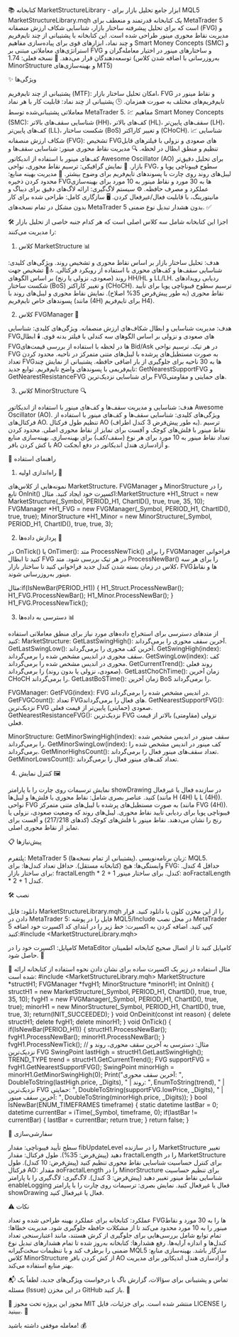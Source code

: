 📚 کتابخانه MarketStructureLibrary - ابزار جامع تحلیل بازار برای MQL5
MarketStructureLibrary.mqh یک کتابخانه قدرتمند و منعطف برای MetaTrader 5 است که برای تحلیل پیشرفته ساختار بازار، شناسایی شکاف ارزش منصفانه (FVG) و مدیریت نقاط محوری مینور طراحی شده است. این کتابخانه با پشتیبانی از چند تایم‌فریم و چند نماد، ابزارهای قوی برای پیاده‌سازی مفاهیم Smart Money Concepts (SMC) و استراتژی‌های معاملاتی مبتنی بر FVG و ساختارهای مینور در اختیار معامله‌گران و توسعه‌دهندگان قرار می‌دهد. 🚀
نسخه فعلی: 1.74 (به‌روزرسانی با اضافه شدن کلاس MinorStructure و بهینه‌سازی‌های MT5)

✨ ویژگی‌ها

پشتیبانی از چند تایم‌فریم (MTF): امکان تحلیل ساختار بازار، FVG و نقاط مینور در تایم‌فریم‌های مختلف به صورت همزمان. 🕒
پشتیبانی از چند نماد: قابلیت کار با هر نماد معاملاتی پشتیبانی‌شده توسط MetaTrader 5. 💹
مفاهیم Smart Money Concepts (SMC): شناسایی سقف‌های بالاتر (HH)، کف‌های بالاتر (HL)، سقف‌های پایین‌تر (LH)، کف‌های پایین‌تر (LL)، شکست ساختار (BoS) و تغییر کاراکتر (CHoCH). 📈
شناسایی شکاف ارزش منصفانه (FVG): تشخیص FVGهای صعودی و نزولی با فیلترهای قابل تنظیم و منطق ابطال در لحظه. 🔍
مدیریت نقاط محوری مینور: شناسایی سقف‌ها و کف‌های مینور با استفاده از اندیکاتور Awesome Oscillator (AO) برای تحلیل دقیق‌تر بازار. 🔎
نمایش گرافیکی: ترسیم نقاط محوری، نواحی FVG، سطوح فیبوناچی پویا و لیبل‌های روند روی چارت با پسوندهای تایم‌فریم برای وضوح بیشتر. 🎨
مدیریت بهینه منابع: محدود کردن ذخیره FVGها به 30 مورد و نقاط مینور به 10 مورد برای بهینه‌سازی عملکرد و مصرف حافظه. ⚙️
سیستم لاگ‌گیری: ارائه لاگ‌های دقیق برای دیباگ و مانیتورینگ، با قابلیت فعال/غیرفعال کردن. 🖥️
سازگاری کامل: طراحی شده برای کار بدون مشکل در تمام نسخه‌های MetaTrader 5 بدون هشدار تبدیل نوع ضمنی. ✅


🛠️ اجزا
این کتابخانه شامل سه کلاس اصلی است که هر کدام جنبه خاصی از تحلیل بازار را مدیریت می‌کنند:
1. کلاس MarketStructure 📊

هدف: تحلیل ساختار بازار بر اساس نقاط محوری و تشخیص روند.
ویژگی‌های کلیدی:
شناسایی سقف‌ها و کف‌های محوری با استفاده از رویکرد فرکتالی. 🔝🔽
تشخیص جهت روند (صعودی، نزولی یا رنج) بر اساس الگوهای HH/HL و LL/LH.
ردیابی رویدادهای شکست ساختار (BoS) و تغییر کاراکتر (CHoCH).
ترسیم سطوح فیبوناچی پویا برای تأیید نقاط محوری (به طور پیش‌فرض 35% اصلاح).
نمایش نقاط محوری و لیبل‌های روند با پسوندهای خاص تایم‌فریم (مانند (4H) برای تایم‌فریم H4).



2. کلاس FVGManager 🔲

هدف: مدیریت شناسایی و ابطال شکاف‌های ارزش منصفانه.
ویژگی‌های کلیدی:
شناسایی FVGهای صعودی و نزولی بر اساس الگوهای سه کندلی با فیلتر بدنه قوی. 🕯️
ابطال FVGها در لحظه با استفاده از بررسی قیمت‌های Bid/Ask در هر تیک.
ترسیم نواحی FVG به صورت مستطیل‌های پرشده با لیبل‌های متنی متمرکز در ناحیه.
محدود کردن تعداد FVGها به 30 ناحیه برای جلوگیری از بار اضافی حافظه.
پشتیبانی از نمایش چند تایم‌فریمی با پسوندهای واضح تایم‌فریم.
توابع جدید: GetNearestSupportFVG و GetNearestResistanceFVG برای شناسایی نزدیک‌ترین FVGهای حمایتی و مقاومتی.



3. کلاس MinorStructure 🔍

هدف: شناسایی و مدیریت سقف‌ها و کف‌های مینور با استفاده از اندیکاتور Awesome Oscillator (AO).
ویژگی‌های کلیدی:
شناسایی سقف‌ها و کف‌های مینور با استفاده از فرکتال‌های AO.
تنظیم طول فرکتال AO (به طور پیش‌فرض 3 کندل اطراف).
ترسیم نقاط مینور با فلش‌های کوچک و آفست برای تمایز از نقاط محوری اصلی.
محدود کردن تعداد نقاط مینور به 10 مورد برای هر نوع (سقف/کف) برای بهینه‌سازی.
بهینه‌سازی منابع با کش کردن بافر AO و آزادسازی هندل اندیکاتور در دفع آبجکت.




🚀 راهنمای استفاده
1. راه‌اندازی اولیه 🏁

نمونه‌هایی از کلاس‌های MarketStructure، FVGManager و MinorStructure را در تابع OnInit() اکسپرت خود ایجاد کنید.
مثال:MarketStructure *H1_Struct = new MarketStructure(_Symbol, PERIOD_H1, ChartID(), true, true, 35, 10);
FVGManager *H1_FVG = new FVGManager(_Symbol, PERIOD_H1, ChartID(), true, true);
MinorStructure *H1_Minor = new MinorStructure(_Symbol, PERIOD_H1, ChartID(), true, true, 3);



2. پردازش داده‌ها 🔄

در OnTick() یا OnTimer():
متد ProcessNewTick() را برای FVGManager فراخوانی کنید تا ابطال FVG در هر تیک بررسی شود.
متد ProcessNewBar() را برای هر سه کلاس در زمان بسته شدن کندل جدید فراخوانی کنید تا ساختار بازار، FVGها و نقاط مینور به‌روزرسانی شوند.


مثال:if(IsNewBar(PERIOD_H1))
{
    H1_Struct.ProcessNewBar();
    H1_FVG.ProcessNewBar();
    H1_Minor.ProcessNewBar();
}
H1_FVG.ProcessNewTick();



3. دسترسی به داده‌ها 📊

از متدهای دسترسی برای استخراج داده‌های مورد نیاز برای منطق معاملاتی استفاده کنید:
MarketStructure:
GetLastSwingHigh(): آخرین سقف محوری را برمی‌گرداند.
GetLastSwingLow(): آخرین کف محوری را برمی‌گرداند.
GetSwingHigh(index): سقف محوری در اندیس مشخص شده را برمی‌گرداند.
GetSwingLow(index): کف محوری در اندیس مشخص شده را برمی‌گرداند.
GetCurrentTrend(): روند فعلی (صعودی، نزولی یا بدون روند) را برمی‌گرداند.
GetLastChoChTime(): زمان آخرین CHoCH را برمی‌گرداند.
GetLastBoSTime(): زمان آخرین BoS را برمی‌گرداند.


FVGManager:
GetFVG(index): FVG در اندیس مشخص شده را برمی‌گرداند.
GetFVGCount(): تعداد FVGهای فعال را برمی‌گرداند.
GetNearestSupportFVG(): نزدیک‌ترین FVG صعودی (حمایتی) پایین‌تر از قیمت فعلی.
GetNearestResistanceFVG(): نزدیک‌ترین FVG نزولی (مقاومتی) بالاتر از قیمت فعلی.


MinorStructure:
GetMinorSwingHigh(index): سقف مینور در اندیس مشخص شده را برمی‌گرداند.
GetMinorSwingLow(index): کف مینور در اندیس مشخص شده را برمی‌گرداند.
GetMinorHighsCount(): تعداد سقف‌های مینور فعال را برمی‌گرداند.
GetMinorLowsCount(): تعداد کف‌های مینور فعال را برمی‌گرداند.





4. کنترل نمایش 🖼️

نمایش ترسیمات روی چارت را با پارامتر showDrawing در سازنده فعال یا غیرفعال کنید.
عناصر بصری شامل:
نقاط محوری با فلش‌ها و لیبل‌ها (مانند H (4H) یا L (4H)).
نواحی FVG به صورت مستطیل‌های پرشده با لیبل‌های متنی متمرکز (مانند FVG (4H)).
فیبوناچی پویا برای ردیابی تأیید نقاط محوری.
لیبل‌های روند که وضعیت صعودی، نزولی یا رنج را نشان می‌دهند.
نقاط مینور با فلش‌های کوچک (کدهای 217/218) و آفست برای تمایز از نقاط محوری اصلی.




📋 پیش‌نیازها

پلتفرم: MetaTrader 5 (پشتیبانی از تمام نسخه‌ها).
زبان برنامه‌نویسی: MQL5.
وابستگی‌ها: هیچ (کتابخانه مستقل).
حداقل تعداد کندل‌ها:
برای FVG: حداقل 4 کندل.
برای ساختار بازار: fractalLength * 2 + 1 کندل.
برای ساختار مینور: aoFractalLength * 2 + 1 کندل.




🛠️ نصب

دانلود: فایل MarketStructureLibrary.mqh را از این مخزن کلون یا دانلود کنید.
قرار دادن در MetaTrader 5: فایل را در پوشه MQL5/Include در محل نصب MetaTrader 5 کپی کنید.
اضافه کردن به اکسپرت: خط زیر را در ابتدای کد اکسپرت خود اضافه کنید:#include <MarketStructureLibrary.mqh>


کامپایل: اکسپرت خود را در MetaEditor کامپایل کنید تا از اتصال صحیح کتابخانه اطمینان حاصل شود. 🔗


📖 مثال استفاده
در زیر یک اکسپرت ساده برای نشان دادن نحوه استفاده از کتابخانه ارائه شده است:
#include <MarketStructureLibrary.mqh>
MarketStructure *structH1;
FVGManager *fvgH1;
MinorStructure *minorH1;
int OnInit()
{
   structH1 = new MarketStructure(_Symbol, PERIOD_H1, ChartID(), true, true, 35, 10);
   fvgH1 = new FVGManager(_Symbol, PERIOD_H1, ChartID(), true, true);
   minorH1 = new MinorStructure(_Symbol, PERIOD_H1, ChartID(), true, true, 3);
   return(INIT_SUCCEEDED);
}
void OnDeinit(const int reason)
{
   delete structH1;
   delete fvgH1;
   delete minorH1;
}
void OnTick()
{
   if(IsNewBar(PERIOD_H1))
   {
      structH1.ProcessNewBar();
      fvgH1.ProcessNewBar();
      minorH1.ProcessNewBar();
   }
   fvgH1.ProcessNewTick();
   // مثال: دسترسی به آخرین سقف محوری، روند و نزدیک‌ترین FVG
   SwingPoint lastHigh = structH1.GetLastSwingHigh();
   TREND_TYPE trend = structH1.GetCurrentTrend();
   FVG supportFVG = fvgH1.GetNearestSupportFVG();
   SwingPoint minorHigh = minorH1.GetMinorSwingHigh(0);
   Print("آخرین سقف محوری: ", DoubleToString(lastHigh.price, _Digits), 
         " | روند: ", EnumToString(trend),
         " | نزدیک‌ترین FVG حمایتی: ", DoubleToString(supportFVG.lowPrice, _Digits),
         " | آخرین سقف مینور: ", DoubleToString(minorHigh.price, _Digits));
}
bool IsNewBar(ENUM_TIMEFRAMES timeframe)
{
   static datetime lastBar = 0;
   datetime currentBar = iTime(_Symbol, timeframe, 0);
   if(lastBar != currentBar)
   {
      lastBar = currentBar;
      return true;
   }
   return false;
}


🔧 سفارشی‌سازی

سطح تأیید فیبوناچی: مقدار fibUpdateLevel را در سازنده MarketStructure تغییر دهید (پیش‌فرض: 35%).
طول فرکتال: مقدار fractalLength را در MarketStructure برای کنترل حساسیت شناسایی نقاط محوری تنظیم کنید (پیش‌فرض: 10 کندل).
طول فرکتال AO: مقدار aoFractalLength را در MinorStructure برای تنظیم حساسیت شناسایی نقاط مینور تغییر دهید (پیش‌فرض: 3 کندل).
لاگ‌گیری: لاگ‌گیری را با پارامتر enableLogging فعال یا غیرفعال کنید.
نمایش بصری: ترسیمات روی چارت را با پارامتر showDrawing فعال یا غیرفعال کنید.


⚠️ نکات

عملکرد: کتابخانه برای عملکرد بهینه طراحی شده و تعداد FVGها را به 30 مورد و نقاط مینور را به 10 مورد محدود می‌کند تا از مشکلات حافظه جلوگیری شود.
مدیریت خطاها: تمام توابع شامل بررسی‌هایی برای جلوگیری از کرش هستند، مانند اعتبارسنجی تعداد کندل‌ها و اندازه آرایه‌ها.
رفع هشدارها: کتابخانه به‌روز شده تا تمام هشدارهای تبدیل نوع ضمنی را برطرف کند و با تنظیمات سخت‌گیرانه MQL5 سازگار باشد.
بهینه‌سازی منابع: کلاس MinorStructure از کش کردن بافر AO و آزادسازی هندل اندیکاتور برای مدیریت بهتر منابع استفاده می‌کند.


📬 تماس و پشتیبانی
برای سؤالات، گزارش باگ یا درخواست ویژگی‌های جدید، لطفاً یک مسئله (Issue) در این مخزن GitHub باز کنید. 📩

📄 مجوز
این پروژه تحت مجوز MIT منتشر شده است. برای جزئیات، فایل LICENSE را ببینید. 📜

معامله موفقی داشته باشید! 💰
